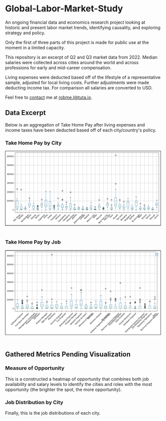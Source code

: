 # Global-Labor-Market-Study
An ongoing financial data and economics research project looking at historic and present labor market trends, identifying causality, and exploring strategy and policy.

Only the first of three parts of this project is made for public use at the moment in a limited capacity.

This repository is an excerpt of Q2 and Q3 market data from 2022. Median salaries were collected across cities around the world and across professions for early and mid-career compensation.

Living expenses were deducted based off of the lifestyle of a representative sample, adjusted for local living costs. Further adjustments were made deducting income tax. For comparison all salaries are converted to USD.

Feel free to [contact](https://github.com/robme-l/robme-l) me at [robme.l@tuta.io](mailto:robme.l@tuta.io).

## Data Excerpt

Below is an aggregation of Take Home Pay after living expenses and income taxes have been deducted based off of each city/country's policy.

### Take Home Pay by City
<p align="center">
  <img alt="Take Home Pay by City" src="https://github.com/robme-l/Global-Labor-Market-Study/blob/main/takehome_by_city.PNG">
&nbsp; &nbsp; &nbsp; &nbsp;
</p>

### Take Home Pay by Job
<p align="center">
  <img alt="Take Home Pay by Job" src="https://github.com/robme-l/Global-Labor-Market-Study/blob/main/takehome_by_job.PNG">
&nbsp; &nbsp; &nbsp; &nbsp;
</p>

## Gathered Metrics Pending Visualization

### Measure of Opportunity
This is a constructed a heatmap of opportunity that combines both job availability and salary levels to identify the cities and roles with the most opportunity (the brighter the spot, the more opportunity).

### Job Distribution by City
Finally, this is the job distributions of each city.
